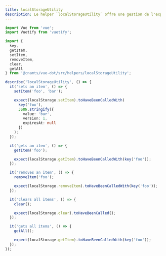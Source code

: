```yaml
---
title: localStorageUtility
description: Le helper `localStorageUtility` offre une gestion de l'expiration et du versioning des données stockées en localStorage.
---
```


<doc-tabs>

<doc-tab-item label="Utilisation">

```ts
import Vue from 'vue';
import Vuetify from 'vuetify';

import {
  key,
  getItem,
  setItem,
  removeItem,
  clear,
  getAll
} from '@cnamts/vue-dot/src/helpers/localStorageUtility';

describe('localStorageUtility', () => {
  it('sets an item', () => {
    setItem('foo', 'bar');

    expect(localStorage.setItem).toHaveBeenCalledWith(
      key('foo'),
      JSON.stringify({
        value: 'bar',
        version: 1,
        expiresAt: null
      })
    );
  });

  it('gets an item', () => {
    getItem('foo');

    expect(localStorage.getItem).toHaveBeenCalledWith(key('foo'));
  });

  it('removes an item', () => {
    removeItem('foo');

    expect(localStorage.removeItem).toHaveBeenCalledWith(key('foo'));
  });

  it('clears all items', () => {
    clear();

    expect(localStorage.clear).toHaveBeenCalled();
  });

  it('gets all items', () => {
    getAll();

    expect(localStorage.getItem).toHaveBeenCalledWith(key('foo'));
  });
});
```

</doc-tab-item>

<doc-tab-item label="API">
<doc-api name="helpers/local-storage-utility"></doc-api>
</doc-tab-item>

</doc-tabs>
